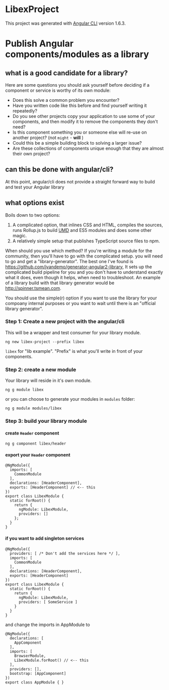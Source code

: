 # LibexProject

This project was generated with [Angular CLI](https://github.com/angular/angular-cli) version 1.6.3.

# Publish Angular components/modules as a library

## what is a good candidate for a library?

Here are some questions you should ask yourself before deciding if a component or service is worthy of its own module:

* Does this solve a common problem you encounter?
* Have you written code like this before and find yourself writing it repeatedly?
* Do you see other projects copy your application to use some of your components, and then modify it to remove the components they don't need?
* Is this component something you or someone else will re-use on another project? (not `might` - **will** )
* Could this be a simple building block to solving a larger issue?
* Are these collections of components unique enough that they are almost their own project?

## can this be done with angular/cli?

At this point, angular/cli does not provide a straight forward way to build and test your Angular library

## what options exist

Boils down to two options:

1. A complicated option, that inlines CSS and HTML, compiles the sources, runs Rollup.js to build [UMD](https://github.com/umdjs/umd) and ES5 modules and does some other magic.
2. A relatively simple setup that publishes TypeScript source files to npm.

When should you use which method? If you're writing a module for the community, then you'll have to go with the complicated setup. 
you will need to go and get a "library-generator". The best one I've found is https://github.com/jvandemo/generator-angular2-library, It sets up the complicated build pipeline for you and you don't have to understand exactly what it does, even though it helps, when need to troubleshoot. An example of a library build with that library generator would be http://spinner.tsmean.com. 

You should use the simple(r) option if you want to use the library for your compoany internal purposes or you want to wait until there is an "official library generator".


### Step 1: Create a new project with the angular/cli

This will be a wrapper and test consumer for your library module.

```
ng new libex-project --prefix libex
```

`libex` for "lib example".   "Prefix" is what you'll write in front of your components.

### Step 2: create a new module

Your library will reside in it's own module.

```
ng g module libex
```

or you can choose to generate your modules in `modules` folder:

```
ng g module modules/libex
```

### Step 3: build your library module

#### create `Header` component

```
ng g component libex/header
```

#### export your `Header` component

```
@NgModule({
  imports: [
    CommonModule
  ],
  declarations: [HeaderComponent],
  exports: [HeaderComponent] // <-- this
})
export class LibexModule { 
  static forRoot() {
    return {
      ngModule: LibexModule,
      providers: []
    };
  }
}
```

#### if you want to add singleton services

```
@NgModule({
  providers: [ /* Don't add the services here */ ],
  imports: [
    CommonModule
  ],
  declarations: [HeaderComponent],
  exports: [HeaderComponent]  
})
export class LibexModule {
  static forRoot() {
    return {
      ngModule: LibexModule,
      providers: [ SomeService ]
    }
  }
}
```

and change the imports in AppModule to 

```
@NgModule({
  declarations: [
    AppComponent
  ],
  imports: [
    BrowserModule,
    LibexModule.forRoot() // <-- this
  ],
  providers: [],
  bootstrap: [AppComponent]
})
export class AppModule { }

```
